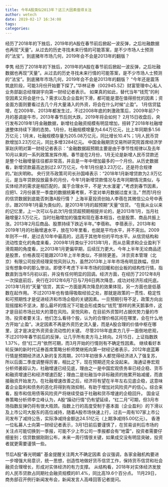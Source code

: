 ```yaml
---
title: 今年A股类似2013年？这三大因素值得关注
author: wetech
date: 2019-02-17 16:34:08
tags: 
categories: 
---
```

经历了2018年的下挫后，2019年的A股在春节前后掀起一波反弹，之后社融数据也再现“天量”。从过去的历史寻找未来行情的可能答案，是不少市场人士预测的“法宝”。到底猪年市场几何，2019年会不会是2013年的翻版？
<!-- more -->
李隽
经历了2018年的下挫后，2019年的A股在春节前后掀起一波反弹，之后社融数据也再现“天量”。从过去的历史寻找未来行情的可能答案，是不少市场人士预测的“法宝”。到底猪年市场几何，2019年会不会是2013年的翻版？
“今年还是震荡筑底阶段，可能3月份开始要下探了。”华林证券（002945.SZ）财富管理中心私人业务部副总经理胡宇向第一财经记者表示。
如果真的如此，替代当年“钱荒”的利空因素又将会是什么？需求以及企业盈利下滑，都可能是潜在值得担忧的因素；资金面方面则要看过去几个月大量涌入的外资，将会在什么时候“止盈”。
1月信贷猛增，在2009年、2013年都发生过，不过2008年底的刺激政策后，2009年前7个月的基调是牛市，2013年春节后则大跌，2019年将会如何？
2月15日收盘后，央行发布2019年1月金融数据，新增社会融资规模有明显增加，扭转了2018年社融增速整体持续下滑的态势。1月份，社融规模增量为4.64万亿元，比上年同期多1.56万亿元；1月末，社融规模存量为205.08万亿元，同比增长10.4%；1月人民币贷款增加3.23万亿元，同比多增3284亿元。
中国金融期货交易所研究院首席经济学家赵庆明对第一财经记者表示：“金融数据超预期主要是由于季节性规律以及去年10月以来的一系列政策发挥作用。春节是在2月份，1月无论是新增人民币贷款还是整个社融增量往往都非常高，并且是一年中增加最多的一个月份。从历史数据看，新增贷款最高达到过2.97万亿元，今年1月份是3.23万亿，还是符合规律的。”赵庆明称。
央行货币政策司司长孙国峰表示：“2018年1月新增贷款为2.9万亿元，是当年贷款投放最多的月份，今年1月新增贷款情况与去年同期情况类似，与实体经济的需求是相匹配的，属于合理水平，不是‘大水漫灌’，”考虑到春节因素，应把1、2月份甚至一季度的数据统筹考察，不宜对单月数据过度关注。”
然而1月份的信贷数据到底能否刺激A股行情？
上海半夏投资创始人李蓓在其微信公众号中表示，跟2019年1月最为类似的，是2013年1月的超预期“天量”信贷。
“在我从业以来的记忆里，上一次可以与此次1月信贷超预期相提并论的，是2013年1月，当月社融增量2.5万亿元，当时社融增加的强度和现在基本相当，也是股票、商品共振上涨。2013年2月后商品、股票持续下跌近半年。”李蓓称。
李蓓表示，2013年和2019年1月的社融增速水平，放在10年里看，也就是平均水平，并不突出。2009年则不一样，是过去10年中最高的，远高于其他年份的平均水平。从信贷结构和流动性变化的角度来看，2009年1月类似于2013年1月，而从总需求和企业盈利下滑周期的角度看，比2013年1月更偏早期，后续压力更大。今年上半年无论商品还是股票，价格表现可能跟2013年上半年类似，不排除更差。
沣京资本管理（北京）有限公司投资经理吴悦风则认为，虽然2013年上半年市场有明显跌幅，但并没有想象中的那么惨淡。即使不考虑下半年市场的回暖和创业板的结构性行情，指数直到当年5月初以前，并没有任何明显的回调。经济方面，在经历了2012年8月一次探底前后，央行在2012年6月7日与7月6日两次降息，成功对经济形成托底。2013年1月的“天量”信贷，其实一方面是两次降息的效果体现，另一方面也是低基数在起作用。
不过2013年也有值得吸取经验之处，那就是政策的一贯性、稳定性和可预期性才是促进经济和市场企稳的关键因素。一旦预期引导不足，政策方向出现摇摆和不坚决，那么最坏的情况下可能会形成类似“钱荒”那样的黑天鹅事件，这才是目前市场比较大的潜在风险。吴悦风称，在目前外资暂时占据优势力量的市场，投资者要关注，他们怎么看待个股，认为的合理价格区间在哪里，会在什么地方开始“止盈”。决定因素不再是外资历史流入量，而是A股合理的价值中枢在哪里，这才是决定外资资金流动性的关键。
尽管2018年底卖方几乎一面倒地悲观，不过2019年春节前后的反弹，让几乎所有卖方马上转向。2月15日，上证指数跌1.37%，但“红二月”依然可期，而3月开始的行情则有不确定性因素。
继续看好本轮反弹的新时代证券首席策略分析师樊继拓向第一财经记者表示，2012年底蓝筹行情是预期经济进入新的复苏周期，2013年初很多人都觉得经济进入了强复苏，所以后面二季度调整得厉害，相比之下，现在预期还完全没起来。
海通证券宏观分析师姜超认为，社融增速已经见底，理由之一是中国宏观债务率已经企稳、货币和融资增速已和经济增速匹配；理由二是社融当中非标融资的拖累开始减缓，而直接融资开始发力。在社融增速改善之后，经济将有望在半年左右见底企稳，这意味着企业盈利和债务的恶化将得到有效抑制，有助于增加对风险资产的信心。综合来看，股市和信用债等风险资产将继续受益于社融和货币增速的企稳回升。
国金证券策略分析师李立峰认为，A股“躁动行情”仍有望延续，“红二月”可期，但3月市场指数反弹仍将有很大瓶颈。指数上行的高度受制于基本面（企业盈利）的下滑以及上市公司大股东的高位减持，随着A股市场快速上行，过去一周有107家上市公司发布了减持公告，实际净减持金额达24.51亿元（上期净减持5.00亿元）。
香港一位私募人士向第一财经记者表示，3月1日前后要谨慎了，在贸易谈判后市场的关注点可能切换到一季报，可能不少上市公司一季报都会有“地雷”，投资者需要仔细鉴别；信贷数据刚刚公布，未来一周行情很关键，如果成交没有明显突破，投资者就更需要谨慎一些。
 
 
节后A股“春光明媚” 基金提醒关注两大不确定因素
会议强调，各家金融机构要进一步增强大局意识，统一思想，创造性地做好货币信贷工作，保持货币信贷和社会融资合理增长，形成对实体经济的有力支撑。
从结构看，2018年对实体经济发放的人民币贷款占同期社会融资规模的81.4%，同比高19.6个百分点。
11月29日，商务部召开例行新闻发布会，新闻发言人高峰回答记者提问。
